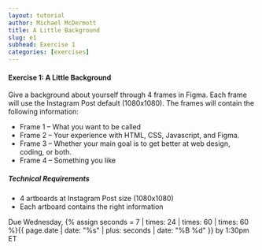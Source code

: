 ```yaml
---
layout: tutorial
author: Michael McDermott
title: A Little Background
slug: e1
subhead: Exercise 1
categories: [exercises]
---
```

#### Exercise 1: A Little Background
Give a background about yourself through 4 frames in Figma. Each frame will use the Instagram Post default (1080x1080). The frames will contain the following information:

* Frame 1 – What you want to be called
* Frame 2 – Your experience with HTML, CSS, Javascript, and Figma.
* Frame 3 – Whether your main goal is to get better at web design, coding, or both.
* Frame 4 – Something you like

##### Technical Requirements

* 4 artboards at Instagram Post size (1080x1080)
* Each artboard contains the right information

<span class="due">Due Wednesday, {% assign seconds = 7 | times: 24 | times: 60 | times: 60 %}{{ page.date | date: "%s" | plus: seconds | date: "%B %d" }} by 1:30pm ET</span>
